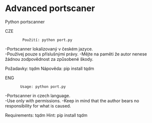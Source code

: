 # Advanced portscaner
 Python portscanner
 
  CZE
 
            Použití: python port.py
            
-Portscanner lokalizovaný v českém jazyce.            
-Používej pouze s příslušnými právy.
-Mějte na paměti že autor nenese žádnou zodpovědnost za způsobené škody.
 
 Požadavky: tqdm
 Nápověda: pip install tqdm

ENG
  
           Usage: python port.py
           
-Portscanner in czech language.           
-Use only with permissions.
-Keep in mind that the author bears no responsibility for what is caused.
 
 Requirements: tqdm
 Hint: pip install tqdm
